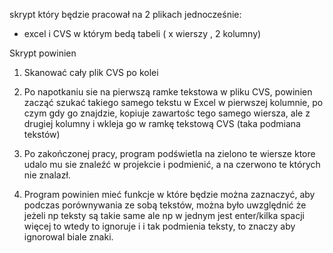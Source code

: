 skrypt który będzie pracował na 2 plikach jednocześnie:
 - excel i CVS w którym bedą tabeli ( x wierszy , 2 kolumny)


Skrypt powinien


1. Skanować cały plik CVS po kolei

2. Po napotkaniu sie na pierwszą ramke tekstowa w pliku CVS, 
powinien zacząć szukać takiego samego tekstu w Excel w pierwszej kolumnie, 
po czym gdy go znajdzie, kopiuje zawartośc tego samego wiersza, ale z drugiej kolumny 
i wkleja go w ramkę tekstową CVS (taka podmiana tekstów)


3. Po zakończonej pracy, program podświetla na zielono te wiersze ktore udalo mu sie 
znaleźć w projekcie i podmienić, a na czerwono te których nie znalazł.


4. Program powinien mieć funkcje w które będzie można zaznaczyć, aby podczas
 porównywania ze sobą tekstów, można było uwzględnić że jeżeli np teksty są 
 takie same ale np w jednym jest enter/kilka spacji więcej to wtedy to ignoruje 
 i i tak podmienia teksty, to znaczy aby ignorowal biale znaki.


